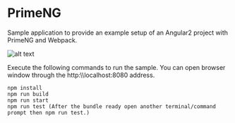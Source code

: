 # PrimeNG
Sample application to provide an example setup of an Angular2 project with PrimeNG and Webpack.

![alt text](http://www.primefaces.org/images/primeng.png "PrimeNG")

Execute the following commands to run the sample. You can open browser window through the http:\\\\localhost:8080 address.

```
npm install
npm run build
npm run start
npm run test (After the bundle ready open another terminal/command prompt then npm run test.)
```

